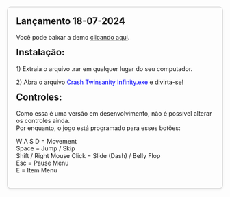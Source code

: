<html>
<head>
    <title>Crash Twinsanity Infinity - Updates</title>
    <meta charset="UTF-8">
    <style>
        .section {
            border: 1px solid #ccc;
            padding: 20px;
            margin: 20px 0;
            border-radius: 8px;
            box-shadow: 0 2px 4px rgba(0,0,0,0.1);
        }
        .section h2 {
            margin-top: 0;
        }
    </style>
</head>
<body>
    <div class="section">
        <h2>Lançamento 18-07-2024</h2>
        <p>Você pode baixar a demo <a href="https://www.google.com.br">clicando aqui</a>.</p>
        <h2>Instalação:</h2>
        <p>1) Extraia o arquivo .rar em qualquer lugar do seu computador.</p>
        <p>2) Abra o arquivo <span style="color: blue;">Crash Twinsanity Infinity.exe</span> e divirta-se!</p>
        <h2>Controles:</h2>
        <p>Como essa é uma versão em desenvolvimento, não é possível alterar os controles ainda.<br>
        Por enquanto, o jogo está programado para esses botões:</p>
        W A S D = Movement<br>
        Space = Jump / Skip <br>
        Shift / Right Mouse Click = Slide (Dash) / Belly Flop<br>
        Esc = Pause Menu<br>
        E = Item Menu<br>
</p>   
    </div>
</body>
</html>
